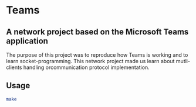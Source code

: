 # Teams

## A network project based on the Microsoft Teams application

The purpose of this project was to reproduce how Teams is working and to learn socket-programming.
This network project made us learn about mutli-clients handling orcommunication protocol implementation.

## Usage
``` zsh
make
```
